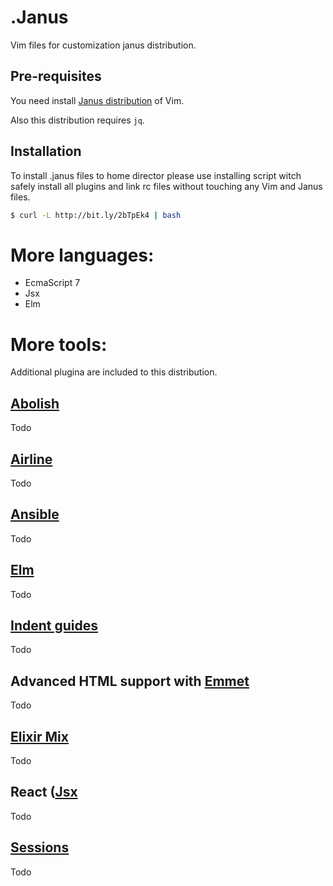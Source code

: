 # .Janus

Vim files for customization janus distribution.

## Pre-requisites

You need install [Janus distribution](https://github.com/carlhuda/janus) of Vim.

Also this distribution requires `jq`.

## Installation

To install .janus files to home director please use installing script
witch safely install all plugins and link rc files without touching any
Vim and Janus files.

```bash
$ curl -L http://bit.ly/2bTpEk4 | bash
```
# More languages:

 - EcmaScript 7
 - Jsx 
 - Elm

# More tools:

Additional plugina are included to this distribution.

## [Abolish](https://github.com/tpope/vim-abolish)
 Todo
## [Airline](https://github.com/vim-airline/vim-airline)
 Todo
## [Ansible](https://github.com/chase/vim-ansible-yaml)
 Todo
## [Elm](https://github.com/ElmCast/elm-vim)
 Todo
## [Indent guides](https://github.com/nathanaelkane/vim-indent-guides)
 Todo
## Advanced HTML support with [Emmet](https://github.com/mattn/emmet-vim)
 Todo
## [Elixir Mix](https://github.com/mattreduce/vim-mix)
 Todo
## React ([Jsx](https://github.com/mxw/vim-jsx)
 Todo
## [Sessions](https://github.com/xolox/vim-session)
 Todo

